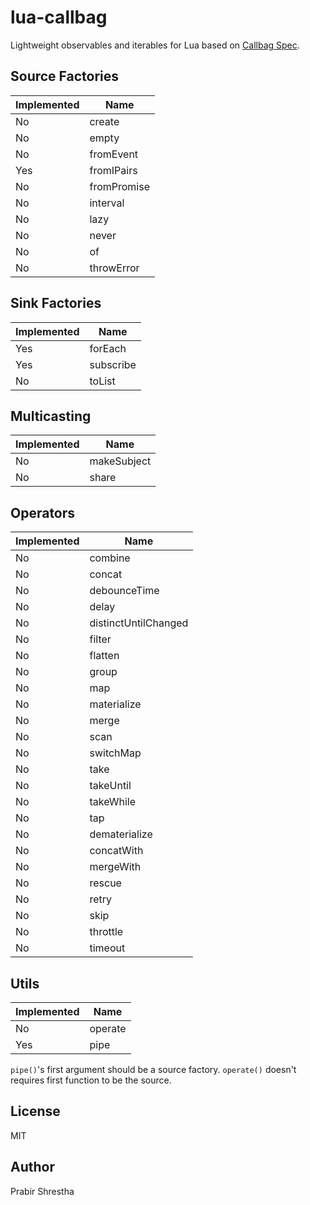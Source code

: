 # lua-callbag

Lightweight observables and iterables for Lua based on [Callbag Spec](https://github.com/callbag/callbag). 

## Source Factories

| Implemented   | Name                                                   |
|---------------|--------------------------------------------------------|
| No            | create                                                 |
| No            | empty                                                  |
| No            | fromEvent                                              |
| Yes           | fromIPairs                                             |
| No            | fromPromise                                            |
| No            | interval                                               |
| No            | lazy                                                   |
| No            | never                                                  |
| No            | of                                                     |
| No            | throwError                                             |

## Sink Factories

| Implemented   | Name                                                   |
|---------------|--------------------------------------------------------|
| Yes           | forEach                                                |
| Yes           | subscribe                                              |
| No            | toList                                                 |

## Multicasting

| Implemented   | Name                                                   |
|---------------|--------------------------------------------------------|
| No            | makeSubject                                            |
| No            | share                                                  |

## Operators

| Implemented   | Name                                                   |
|---------------|--------------------------------------------------------|
| No            | combine                                                |
| No            | concat                                                 |
| No            | debounceTime                                           |
| No            | delay                                                  |
| No            | distinctUntilChanged                                   |
| No            | filter                                                 |
| No            | flatten                                                |
| No            | group                                                  |
| No            | map                                                    |
| No            | materialize                                            |
| No            | merge                                                  |
| No            | scan                                                   |
| No            | switchMap                                              |
| No            | take                                                   |
| No            | takeUntil                                              |
| No            | takeWhile                                              |
| No            | tap                                                    |
| No            | dematerialize                                          |
| No            | concatWith                                             |
| No            | mergeWith                                              |
| No            | rescue                                                 |
| No            | retry                                                  |
| No            | skip                                                   |
| No            | throttle                                               |
| No            | timeout                                                |

## Utils

| Implemented   | Name                                                   |
|---------------|--------------------------------------------------------|
| No            | operate                                                |
| Yes           | pipe                                                   |

`pipe()`'s first argument should be a source factory.
`operate()` doesn't requires first function to be the source.

## License

MIT

## Author

Prabir Shrestha
